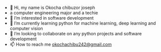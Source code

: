 - 👋 Hi, my name is  Okocha chibuzor joseph
- a computer engineering major and a techie
- 👀 I’m interested in software development
- 🌱 I’m currently learning python for machine learning, deep learning and computer vision
- 💞️ I’m looking to collaborate on any python projects and software development
- 📫 How to reach me okochachibu242@gmail.com
<!---
unruli/unruli is a ✨ special ✨ repository because its `README.md` (this file) appears on your GitHub profile.
You can click the Preview link to take a look at your changes.
--->
